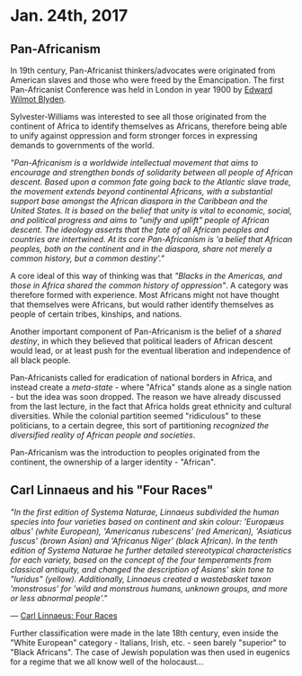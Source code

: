 Jan. 24th, 2017
===============

Pan-Africanism
--------------

In 19th century, Pan-Africanist thinkers/advocates were originated from American slaves and those who were freed by the Emancipation. The first Pan-Africanist Conference was held in London in year 1900 by [Edward Wilmot Blyden](https://en.wikipedia.org/wiki/Edward_Wilmot_Blyden).

Sylvester-Williams was interested to see all those originated from the continent of Africa to identify themselves as Africans, therefore being able to unify against oppression and form stronger forces in expressing demands to governments of the world.

*"Pan-Africanism is a worldwide intellectual movement that aims to encourage and strengthen bonds of solidarity between all people of African descent. Based upon a common fate going back to the Atlantic slave trade, the movement extends beyond continental Africans, with a substantial support base amongst the African diaspora in the Caribbean and the United States. It is based on the belief that unity is vital to economic, social, and political progress and aims to "unify and uplift" people of African descent. The ideology asserts that the fate of all African peoples and countries are intertwined. At its core Pan-Africanism is 'a belief that African peoples, both on the continent and in the diaspora, share not merely a common history, but a common destiny'."*

A core ideal of this way of thinking was that *"Blacks in the Americas, and those in Africa shared the common history of oppression"*. A category was therefore formed with experience. Most Africans might not have thought that themselves were Africans, but would rather identify themselves as people of certain tribes, kinships, and nations.

Another important component of Pan-Africanism is the belief of a *shared destiny*, in which they believed that political leaders of African descent would lead, or at least push for the eventual liberation and independence of all black people.

Pan-Africanists called for eradication of national borders in Africa, and instead create a *meta-state* - where "Africa" stands alone as a single nation - but the idea was soon dropped. The reason we have already discussed from the last lecture, in the fact that Africa holds great ethnicity and cultural diversities. While the colonial partition seemed "ridiculous" to these politicians, to a certain degree, this sort of partitioning *recognized the diversified reality of African people and societies*.

Pan-Africanism was the introduction to peoples originated from the continent, the ownership of a larger identity - "African".

Carl Linnaeus and his "Four Races"
----------------------------------

*"In the first edition of Systema Naturae, Linnaeus subdivided the human species into four varieties based on continent and skin colour: 'Europæus albus' (white European), 'Americanus rubescens' (red American), 'Asiaticus fuscus' (brown Asian) and 'Africanus Niger' (black African). In the tenth edition of Systema Naturae he further detailed stereotypical characteristics for each variety, based on the concept of the four temperaments from classical antiquity, and changed the description of Asians' skin tone to "luridus" (yellow). Additionally, Linnaeus created a wastebasket taxon 'monstrosus' for 'wild and monstrous humans, unknown groups, and more or less abnormal people'."*

— [Carl Linnaeus: Four Races](https://en.wikipedia.org/wiki/Carl_Linnaeus#Four_races)

Further classification were made in the late 18th century, even inside the "White European" category - Italians, Irish, etc. - seen barely "superior" to "Black Africans". The case of Jewish population was then used in eugenics for a regime that we all know well of the holocaust...
